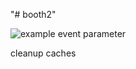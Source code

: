 "# booth2" 

![example event parameter](https://github.com/github/docs/actions/workflows/codeql.yml/badge.svg?event=push)

cleanup caches

